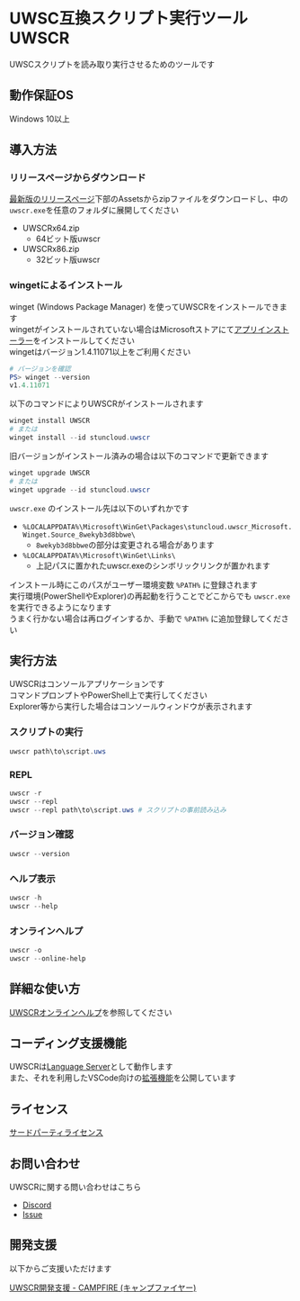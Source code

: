 # UWSC互換スクリプト実行ツール UWSCR

UWSCスクリプトを読み取り実行させるためのツールです

## 動作保証OS

Windows 10以上

## 導入方法

### リリースページからダウンロード

[最新版のリリースページ](https://github.com/stuncloud/UWSCR/releases/latest/#:~:text=Assets)下部のAssetsからzipファイルをダウンロードし、中の`uwscr.exe`を任意のフォルダに展開してください

- UWSCRx64.zip
    - 64ビット版uwscr
- UWSCRx86.zip
    - 32ビット版uwscr
    
### wingetによるインストール

winget (Windows Package Manager) を使ってUWSCRをインストールできます  
wingetがインストールされていない場合はMicrosoftストアにて[アプリインストーラー](https://www.microsoft.com/p/app-installer/9nblggh4nns1)をインストールしてください  
wingetはバージョン1.4.11071以上をご利用ください

```powershell
# バージョンを確認
PS> winget --version
v1.4.11071
```

以下のコマンドによりUWSCRがインストールされます

```powershell
winget install UWSCR
# または
winget install --id stuncloud.uwscr
```

旧バージョンがインストール済みの場合は以下のコマンドで更新できます

```powershell
winget upgrade UWSCR
# または
winget upgrade --id stuncloud.uwscr
```

`uwscr.exe` のインストール先は以下のいずれかです

- `%LOCALAPPDATA%\Microsoft\WinGet\Packages\stuncloud.uwscr_Microsoft.Winget.Source_8wekyb3d8bbwe\`
    - `8wekyb3d8bbwe`の部分は変更される場合があります
- `%LOCALAPPDATA%\Microsoft\WinGet\Links\`
    - 上記パスに置かれたuwscr.exeのシンボリックリンクが置かれます

インストール時にこのパスがユーザー環境変数 `%PATH%` に登録されます  
実行環境(PowerShellやExplorer)の再起動を行うことでどこからでも `uwscr.exe` を実行できるようになります  
うまく行かない場合は再ログインするか、手動で `%PATH%` に追加登録してください

## 実行方法

UWSCRはコンソールアプリケーションです  
コマンドプロンプトやPowerShell上で実行してください  
Explorer等から実行した場合はコンソールウィンドウが表示されます

### スクリプトの実行

```powershell
uwscr path\to\script.uws
```

### REPL

```powershell
uwscr -r
uwscr --repl
uwscr --repl path\to\script.uws # スクリプトの事前読み込み
```

### バージョン確認

```powershell
uwscr --version
```

### ヘルプ表示

```powershell
uwscr -h
uwscr --help
```

### オンラインヘルプ

```powershell
uwscr -o
uwscr --online-help
```

## 詳細な使い方

[UWSCRオンラインヘルプ](https://stuncloud.github.io/UWSCR/index.html)を参照してください

## コーディング支援機能

UWSCRは[Language Server](https://stuncloud.github.io/UWSCR/usage/language_server.html)として動作します  
また、それを利用したVSCode向けの[拡張機能](https://github.com/stuncloud/vscode-uwscr/releases/latest)を公開しています

## ライセンス

[サードパーティライセンス](https://stuncloud.github.io/UWSCR/_static/license.html)

## お問い合わせ

UWSCRに関する問い合わせはこちら

- [Discord](https://discord.gg/Y9VtAMZ)
- [Issue](https://github.com/stuncloud/UWSCR/issues)

## 開発支援

以下からご支援いただけます

[UWSCR開発支援 - CAMPFIRE (キャンプファイヤー)](https://community.camp-fire.jp/projects/view/336074)